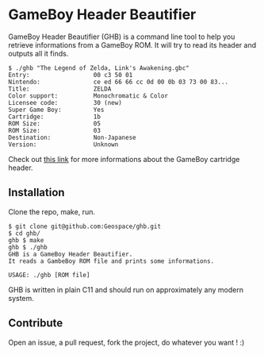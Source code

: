 # GameBoy Header Beautifier

GameBoy Header Beautifier (GHB) is a command line tool to help you retrieve
informations from a GameBoy ROM. It will try to read its header and outputs
all it finds.

``` terminal
$ ./ghb "The Legend of Zelda, Link's Awakening.gbc"
Entry:                  00 c3 50 01
Nintendo:               ce ed 66 66 cc 0d 00 0b 03 73 00 83...
Title:                  ZELDA
Color support:          Monochromatic & Color
Licensee code:          30 (new)
Super Game Boy:         Yes
Cartridge:              1b
ROM Size:               05
ROM Size:               03
Destination:            Non-Japanese
Version:                Unknown
```

Check out [this link](http://gbdev.gg8.se/wiki/articles/The_Cartridge_Header)
for more informations about the GameBoy cartridge header.

## Installation

Clone the repo, make, run.

``` terminal
$ git clone git@github.com:Geospace/ghb.git
$ cd ghb/
ghb $ make
ghb $ ./ghb
GHB is a GameBoy Header Beautifier.
It reads a GambeBoy ROM file and prints some informations.

USAGE: ./ghb [ROM file]
```

GHB is written in plain C11 and should run on approximately any modern system.

## Contribute

Open an issue, a pull request, fork the project, do whatever you want ! :)
